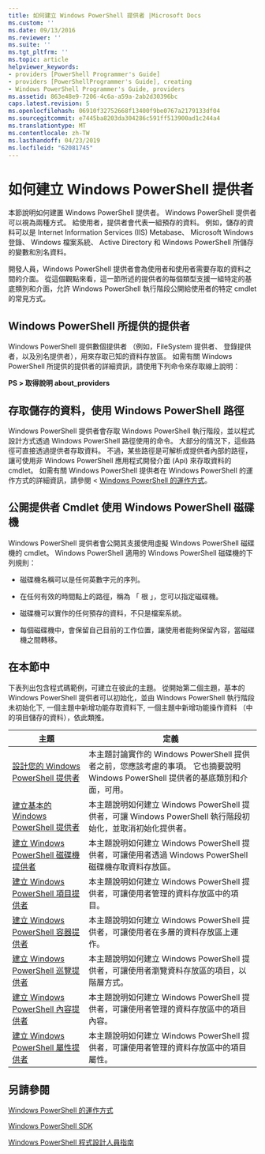 ```yaml
---
title: 如何建立 Windows PowerShell 提供者 |Microsoft Docs
ms.custom: ''
ms.date: 09/13/2016
ms.reviewer: ''
ms.suite: ''
ms.tgt_pltfrm: ''
ms.topic: article
helpviewer_keywords:
- providers [PowerShell Programmer's Guide]
- providers [PowerShellProgrammer's Guide], creating
- Windows PowerShell Programmer's Guide, providers
ms.assetid: 863e48e9-7206-4c6a-a59a-2ab2d30396bc
caps.latest.revision: 5
ms.openlocfilehash: 06910f32752668f13400f9be0767a2179133df04
ms.sourcegitcommit: e7445ba8203da304286c591ff513900ad1c244a4
ms.translationtype: MT
ms.contentlocale: zh-TW
ms.lasthandoff: 04/23/2019
ms.locfileid: "62081745"
---
```

# <a name="how-to-create-a-windows-powershell-provider"></a>如何建立 Windows PowerShell 提供者

本節說明如何建置 Windows PowerShell 提供者。 Windows PowerShell 提供者可以視為兩種方式。 給使用者，提供者會代表一組預存的資料。 例如，儲存的資料可以是 Internet Information Services (IIS) Metabase、 Microsoft Windows 登錄、 Windows 檔案系統、 Active Directory 和 Windows PowerShell 所儲存的變數和別名資料。

開發人員，Windows PowerShell 提供者會為使用者和使用者需要存取的資料之間的介面。 從這個觀點來看，這一節所述的提供者的每個類型支援一組特定的基底類別和介面，允許 Windows PowerShell 執行階段公開給使用者的特定 cmdlet 的常見方式。

## <a name="providers-provided-by-windows-powershell"></a>Windows PowerShell 所提供的提供者

Windows PowerShell 提供數個提供者 （例如，FileSystem 提供者、 登錄提供者，以及別名提供者），用來存取已知的資料存放區。 如需有關 Windows PowerShell 所提供的提供者的詳細資訊，請使用下列命令來存取線上說明：

**PS > 取得說明 about_providers**

## <a name="accessing-the-stored-data-using-windows-powershell-paths"></a>存取儲存的資料，使用 Windows PowerShell 路徑

Windows PowerShell 提供者會存取 Windows PowerShell 執行階段，並以程式設計方式透過 Windows PowerShell 路徑使用的命令。 大部分的情況下，這些路徑可直接透過提供者存取資料。 不過，某些路徑是可解析成提供者內部的路徑，讓可使用非 Windows PowerShell 應用程式開發介面 (Api) 來存取資料的 cmdlet。 如需有關 Windows PowerShell 提供者在 Windows PowerShell 的運作方式的詳細資訊，請參閱 < [Windows PowerShell 的運作方式](http://msdn.microsoft.com/en-us/ced30e23-10af-4700-8933-49873bd84d58)。

## <a name="exposing-provider-cmdlets-using-windows-powershell-drives"></a>公開提供者 Cmdlet 使用 Windows PowerShell 磁碟機

Windows PowerShell 提供者會公開其支援使用虛擬 Windows PowerShell 磁碟機的 cmdlet。 Windows PowerShell 適用的 Windows PowerShell 磁碟機的下列規則：

- 磁碟機名稱可以是任何英數字元的序列。

- 在任何有效的時間點上的路徑，稱為 「 根 」，您可以指定磁碟機。

- 磁碟機可以實作的任何預存的資料，不只是檔案系統。

- 每個磁碟機中，會保留自己目前的工作位置，讓使用者能夠保留內容，當磁碟機之間轉移。

## <a name="in-this-section"></a>在本節中

下表列出包含程式碼範例，可建立在彼此的主題。 從開始第二個主題，基本的 Windows PowerShell 提供者可以初始化，並由 Windows PowerShell 執行階段未初始化下, 一個主題中新增功能存取資料下, 一個主題中新增功能操作資料 （中的項目儲存的資料），依此類推。

|主題|定義|
|-----------|----------------|
|[設計您的 Windows PowerShell 提供者](./designing-your-windows-powershell-provider.md)|本主題討論實作的 Windows PowerShell 提供者之前，您應該考慮的事項。 它也摘要說明 Windows PowerShell 提供者的基底類別和介面，可用。|
|[建立基本的 Windows PowerShell 提供者](./creating-a-basic-windows-powershell-provider.md)|本主題說明如何建立 Windows PowerShell 提供者，可讓 Windows PowerShell 執行階段初始化，並取消初始化提供者。|
|[建立 Windows PowerShell 磁碟機提供者](./creating-a-windows-powershell-drive-provider.md)|本主題說明如何建立 Windows PowerShell 提供者，可讓使用者透過 Windows PowerShell 磁碟機存取資料存放區。|
|[建立 Windows PowerShell 項目提供者](./creating-a-windows-powershell-item-provider.md)|本主題說明如何建立 Windows PowerShell 提供者，可讓使用者管理的資料存放區中的項目。|
|[建立 Windows PowerShell 容器提供者](./creating-a-windows-powershell-container-provider.md)|本主題說明如何建立 Windows PowerShell 提供者，可讓使用者在多層的資料存放區上運作。|
|[建立 Windows PowerShell 巡覽提供者](./creating-a-windows-powershell-navigation-provider.md)|本主題說明如何建立 Windows PowerShell 提供者，可讓使用者瀏覽資料存放區的項目，以階層方式。|
|[建立 Windows PowerShell 內容提供者](./creating-a-windows-powershell-content-provider.md)|本主題說明如何建立 Windows PowerShell 提供者，可讓使用者管理的資料存放區中的項目內容。|
|[建立 Windows PowerShell 屬性提供者](./creating-a-windows-powershell-property-provider.md)|本主題說明如何建立 Windows PowerShell 提供者，可讓使用者管理的資料存放區中的項目屬性。|

## <a name="see-also"></a>另請參閱

[Windows PowerShell 的運作方式](http://msdn.microsoft.com/en-us/ced30e23-10af-4700-8933-49873bd84d58)

[Windows PowerShell SDK](../windows-powershell-reference.md)

[Windows PowerShell 程式設計人員指南](./windows-powershell-programmer-s-guide.md)
